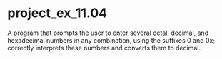 # project_ex_11.04
 A program that prompts the user to enter several octal, decimal, and hexadecimal numbers in any combination, using the suffixes 0 and 0x; correctly interprets these numbers and converts them to decimal.
